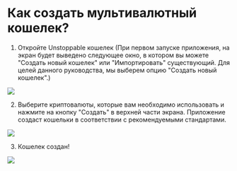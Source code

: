 # Как создать мультивалютный кошелек?

1. Откройте Unstoppable кошелек (При первом запуске приложения, на экран будет выведено следующее окно, в котором вы можете "Создать новый кошелек" или "Импортировать" существующий. Для целей данного руководства, мы выберем опцию "Создать новый кошелек".)

![](../images/ios-create-welcome-s.png)

2. Выберите криптовалюты, которые вам необходимо использовать и нажмите на кнопку "Создать" в верхней части экрана. Приложение создаст кошельки в соответствии с рекомендуемыми стандартами.

![](../images/ios-create-choosecoin-s.png)

3. Кошелек создан!

![](../images/ios-create-balance-s.png)


